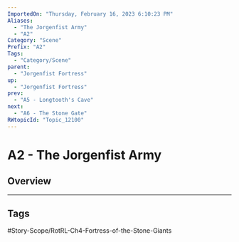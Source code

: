 ```yaml
---
ImportedOn: "Thursday, February 16, 2023 6:10:23 PM"
Aliases:
  - "The Jorgenfist Army"
  - "A2"
Category: "Scene"
Prefix: "A2"
Tags:
  - "Category/Scene"
parent:
  - "Jorgenfist Fortress"
up:
  - "Jorgenfist Fortress"
prev:
  - "A5 - Longtooth's Cave"
next:
  - "A6 - The Stone Gate"
RWtopicId: "Topic_12100"
---
```

# A2 - The Jorgenfist Army
## Overview

---
## Tags
#Story-Scope/RotRL-Ch4-Fortress-of-the-Stone-Giants

